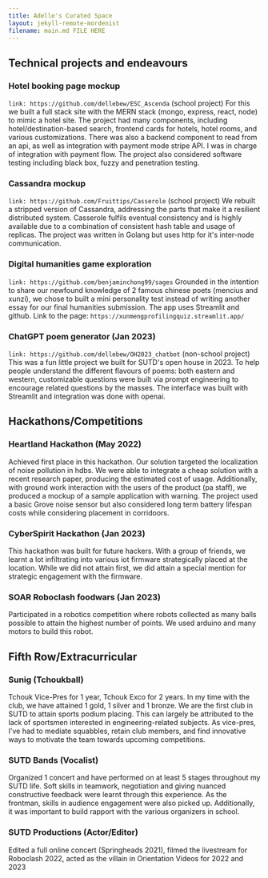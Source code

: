 ```yaml
---
title: Adelle's Curated Space
layout: jekyll-remote-mordenist
filename: main.md FILE HERE
--- 
```

## Technical projects and endeavours

### Hotel booking page mockup
`link: https://github.com/dellebew/ESC_Ascenda` (school project)
For this we built a full stack site with the MERN stack (mongo, express, react, node) to mimic a hotel site.
The project had many components, including hotel/destination-based search, frontend cards for hotels, hotel rooms, and various customizations.
There was also a backend component to read from an api, as well as integration with payment mode stripe API.
I was in charge of integration with payment flow. The project also considered software testing including black box, fuzzy and penetration testing. 

### Cassandra mockup
`link: https://github.com/Fruittips/Casserole` (school project)
We rebuilt a stripped version of Cassandra, addressing the parts that make it a resilient distributed system. 
Casserole fulfils eventual consistency and is highly available due to a combination of consistent hash table and usage of replicas.
The project was written in Golang but uses http for it's inter-node communication.

### Digital humanities game exploration 
`link: https://github.com/benjaminchong99/sages`
Grounded in the intention to share our newfound knowledge of 2 famous chinese poets (mencius and xunzi), 
we chose to built a mini personality test instead of writing another essay for our final humanities submission.
The app uses Streamlit and github. Link to the page: `https://xunmengprofilingquiz.streamlit.app/`

### ChatGPT poem generator (Jan 2023)
`link: https://github.com/dellebew/OH2023_chatbot` (non-school project) 
This was a fun little project we built for SUTD's open house in 2023. 
To help people understand the different flavours of poems: both eastern and western,
customizable questions were built via prompt engineering to encourage related questions by the masses. 
The interface was built with Streamlit and integration was done with openai. 

## Hackathons/Competitions

### Heartland Hackathon (May 2022)
Achieved first place in this hackathon. Our solution targeted the localization of noise pollution in hdbs.
We were able to integrate a cheap solution with a recent research paper, producing the estimated cost of usage. 
Additionally, with ground work interaction with the users of the product (pa staff), we produced a mockup of a sample application with warning.
The project used a basic Grove noise sensor but also considered long term battery lifespan costs while considering placement in corridoors.

### CyberSpirit Hackathon (Jan 2023)
This hackathon was built for future hackers. 
With a group of friends, we learnt a lot infiltrating into various iot firmware strategically placed at the location.
While we did not attain first, we did attain a special mention for strategic engagement with the firmware.

### SOAR Roboclash foodwars (Jan 2023)
Participated in a robotics competition where robots collected as many balls possible to attain the highest number of points. 
We used arduino and many motors to build this robot.

## Fifth Row/Extracurricular

### Sunig (Tchoukball)
Tchouk Vice-Pres for 1 year, Tchouk Exco for 2 years. In my time with the club, 
we have attained 1 gold, 1 silver and 1 bronze. We are the first club in SUTD to attain sports podium placing. 
This can largely be attributed to the lack of sportsmen interested in engineering-related subjects. As vice-pres, 
I've had to mediate squabbles, retain club members, and find innovative ways to motivate the team towards upcoming competitions.

### SUTD Bands (Vocalist)
Organized 1 concert and have performed on at least 5 stages throughout my SUTD life. 
Soft skills in teamwork, negotiation and giving nuanced constructive feedback were learnt through this experience.
As the frontman, skills in audience engagement were also picked up. Additionally, it was important to build rapport with the
various organizers in school.

### SUTD Productions (Actor/Editor)
Edited a full online concert (Springheads 2021), filmed the livestream for Roboclash 2022, acted as the villain in Orientation Videos for 2022 and 2023 

